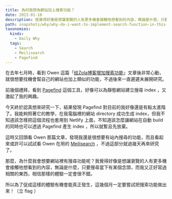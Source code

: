 ```yaml
---
title: 為何我想為網站加上搜索功能？
date: 2023-01-10
description: 我覺得好像是想讓瀏覽的人有更多機會接觸他想看到的內容，無論是什麼，只要搜尋當下有某個念頭，而我又正好寫過相關的東西，相信那樣的體驗一定會很不錯。
path: snapshots/why/why-do-i-want-to-implement-search-function-in-this-site
taxonomies:
  kinds: 
    - Daily Why
  tags: 
    - Search
    - Meilisearch
    - Pagefind
---
```


在去年七月時，看到 Owen 這篇「[给Zola博客增加搜索功能](https://www.owenyoung.com/blog/add-search/)」文章後非常心動，就很想要找機會幫自己的網站也加上類似的功能，不過後來一直遲遲未展開研究。

前幾個禮拜，看到 [Pagefind](https://pagefind.app/) 這個工具，好像可以為靜態網站建立搜尋 index ，又激起了我的興趣。

今天終於認真想來研究一下，結果發現 Pagefind 對目前的我好像還是有點太進階了。我能夠照著它的教學，在我電腦裡的網站 directory 成功生成 index，但我不知道該怎樣把這個流程也套用到 Netlify 上面，不知道該怎麼讓網站在自動 build 的同時也可以透過 Pagefind 產生 index ，所以就暫且先放棄。

這時又回頭看 Owen 那篇文章，發現我還是很想要有站內搜尋的功能，而且看起來或許可以試試看 Owen 在用的 [Meilisearch](https://github.com/meilisearch/meilisearch) ，不過這部分就過幾天再來研究了。

那麼，為什麼我會想要網站裡有搜尋功能呢？我覺得好像是想讓瀏覽的人有更多機會接觸他想看到的內容，無論是什麼，只要搜尋當下有某個念頭，而我又正好寫過相關的東西，相信那樣的體驗一定會很不錯。

所以為了促成這樣的體驗有機會能真正發生，這幾個月一定要嘗試把搜索功能做出來！（立 flag ）